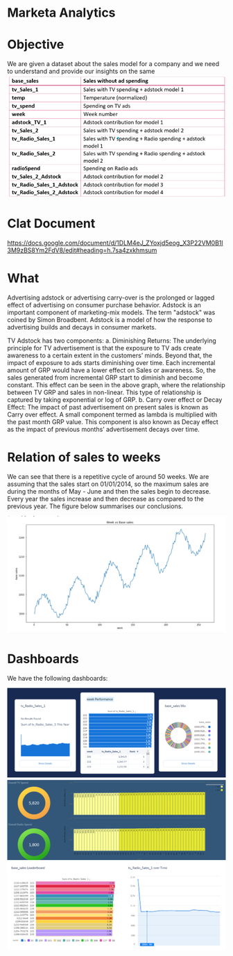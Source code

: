 # Marketa Analytics

# Objective
We are given a dataset about the sales model for a company and we need to understand and provide our insights on the same
![](https://github.com/Team-11-VKAS/INFO7374DigitalMarketingAnalytics/blob/master/Assignment3/images/table_definition.PNG)

# Clat Document
https://docs.google.com/document/d/1DLM4eJ_ZYoxjd5eog_X3P22VM0B1l3M9zBS8Ym2FdV8/edit#heading=h.7sa4zxkhmsum

# What
Advertising adstock or advertising carry-over is the prolonged or lagged effect of advertising on consumer purchase behavior. Adstock is an important component of marketing-mix models. The term "adstock" was coined by Simon Broadbent. Adstock is a model of how the response to advertising builds and decays in consumer markets.

TV Adstock has two components:
a. Diminishing Returns: The underlying principle for TV advertisement is that the exposure to TV ads create awareness to a certain extent in the customers’ minds. Beyond that, the impact of exposure to ads starts diminishing over time. Each incremental amount of GRP would have a lower effect on Sales or awareness. So, the sales generated from incremental GRP start to diminish and become constant. This effect can be seen in the above graph, where the relationship between TV GRP and sales in non-linear. This type of relationship is captured by taking exponential or log of GRP.
b. Carry over effect or Decay Effect: The impact of past advertisement on present sales is known as Carry over effect. A small component termed as lambda is multiplied with the past month GRP value. This component is also known as Decay effect as the impact of previous months’ advertisement decays over time.

# Relation of sales to weeks
We can see that there is a repetitive cycle of around 50 weeks.
We are assuming that the sales start on 01/01/2014, so the maximum sales are during the months of May - June and then the sales begin to decrease.
Every year the sales increase and then decrease as compared to the previous year.
The figure below summarises our conclusions.

 ![](https://github.com/Team-11-VKAS/INFO7374DigitalMarketingAnalytics/blob/master/Assignment3/images/basesales-week.PNG)
 
 # Dashboards
 We have the following dashboards:
 
 ![](https://github.com/Team-11-VKAS/INFO7374DigitalMarketingAnalytics/blob/master/Assignment3/images/dashboard1.PNG)
 ![](https://github.com/Team-11-VKAS/INFO7374DigitalMarketingAnalytics/blob/master/Assignment3/images/dashboard2.PNG)
 ![](https://github.com/Team-11-VKAS/INFO7374DigitalMarketingAnalytics/blob/master/Assignment3/images/basesSalesDashboard.PNG)
 
